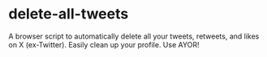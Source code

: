 # delete-all-tweets
A browser script to automatically delete all your tweets, retweets, and likes on X (ex-Twitter). Easily clean up your profile. Use AYOR!
